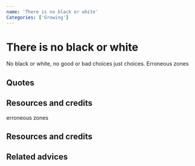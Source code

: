 ```yaml
---
name: 'There is no black or white'
Categories: ['Growing']
---
```

# There is no black or white

No black or white, no good or bad choices just choices. Erroneous zones

## Quotes

## Resources and credits
erroneous zones
## Resources and credits

## Related advices
